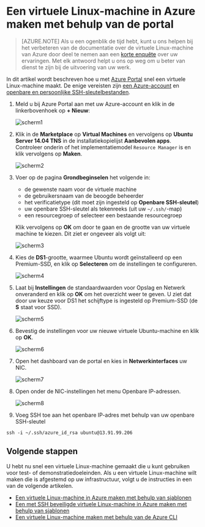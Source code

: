 <properties
    pageTitle="Een virtuele Linux-machine maken met behulp van de Azure-portal | Microsoft Azure"
    description="Een virtuele Linux-machine maken met behulp van de Azure-portal."
    services="virtual-machines-linux"
    documentationCenter=""
    authors="vlivech"
    manager="timlt"
    editor=""
    tags="azure-resource-manager"
/>

<tags
    ms.service="virtual-machines-linux"
    ms.workload="infrastructure-services"
    ms.tgt_pltfrm="vm-linux"
    ms.devlang="na"
    ms.topic="hero-article"
    ms.date="08/18/2016"
    ms.author="v-livech"
/>

# Een virtuele Linux-machine in Azure maken met behulp van de portal

> [AZURE.NOTE] Als u een ogenblik de tijd hebt, kunt u ons helpen bij het verbeteren van de documentatie over de virtuele Linux-machine van Azure door deel te nemen aan een [korte enquête](https://aka.ms/linuxdocsurvey) over uw ervaringen. Met elk antwoord helpt u ons op weg om u beter van dienst te zijn bij de uitvoering van uw werk.

In dit artikel wordt beschreven hoe u met [Azure Portal](https://portal.azure.com/) snel een virtuele Linux-machine maakt. De enige vereisten zijn [een Azure-account](https://azure.microsoft.com/pricing/free-trial/) en [openbare en persoonlijke SSH-sleutelbestanden](virtual-machines-linux-mac-create-ssh-keys.md).


1. Meld u bij Azure Portal aan met uw Azure-account en klik in de linkerbovenhoek op **+ Nieuw**:

    ![scherm1](../media/virtual-machines-linux-quick-create-portal/screen1.png)

2. Klik in de **Marketplace** op **Virtual Machines** en vervolgens op **Ubuntu Server 14.04 TNS** in de installatiekopielijst **Aanbevolen apps**.  Controleer onderin of het implementatiemodel `Resource Manager` is en klik vervolgens op **Maken**.

    ![scherm2](../media/virtual-machines-linux-quick-create-portal/screen2.png)

3. Voer op de pagina **Grondbeginselen** het volgende in:
    - de gewenste naam voor de virtuele machine
    - de gebruikersnaam van de beoogde beheerder
    - het verificatietype (dit moet zijn ingesteld op **Openbare SSH-sleutel**)
    - uw openbare SSH-sleutel als tekenreeks (uit uw `~/.ssh/`-map)
    - een resourcegroep of selecteer een bestaande resourcegroep

    Klik vervolgens op **OK** om door te gaan en de grootte van uw virtuele machine te kiezen. Dit ziet er ongeveer als volgt uit:

    ![scherm3](../media/virtual-machines-linux-quick-create-portal/screen3.png)

4. Kies de **DS1**-grootte, waarmee Ubuntu wordt geïnstalleerd op een Premium-SSD, en klik op **Selecteren** om de instellingen te configureren.

    ![scherm4](../media/virtual-machines-linux-quick-create-portal/screen4.png)

5. Laat bij **Instellingen** de standaardwaarden voor Opslag en Netwerk onveranderd en klik op **OK** om het overzicht weer te geven.  U ziet dat door uw keuze voor DS1 het schijftype is ingesteld op Premium-SSD (de **S** staat voor SSD).

    ![scherm5](../media/virtual-machines-linux-quick-create-portal/screen5.png)

6. Bevestig de instellingen voor uw nieuwe virtuele Ubuntu-machine en klik op **OK**.

    ![scherm6](../media/virtual-machines-linux-quick-create-portal/screen6.png)

7. Open het dashboard van de portal en kies in **Netwerkinterfaces** uw NIC.

    ![scherm7](../media/virtual-machines-linux-quick-create-portal/screen7.png)

8. Open onder de NIC-instellingen het menu Openbare IP-adressen.

    ![scherm8](../media/virtual-machines-linux-quick-create-portal/screen8.png)

9. Voeg SSH toe aan het openbare IP-adres met behulp van uw openbare SSH-sleutel

```
ssh -i ~/.ssh/azure_id_rsa ubuntu@13.91.99.206
```

## Volgende stappen

U hebt nu snel een virtuele Linux-machine gemaakt die u kunt gebruiken voor test- of demonstratiedoeleinden. Als u een virtuele Linux-machine wilt maken die is afgestemd op uw infrastructuur, volgt u de instructies in een van de volgende artikelen.

- [Een virtuele Linux-machine in Azure maken met behulp van sjablonen](virtual-machines-linux-cli-deploy-templates.md)
- [Een met SSH beveiligde virtuele Linux-machine in Azure maken met behulp van sjablonen](virtual-machines-linux-create-ssh-secured-vm-from-template.md)
- [Een virtuele Linux-machine maken met behulp van de Azure CLI](virtual-machines-linux-create-cli-complete.md)



<!--HONumber=ago16_HO5-->


